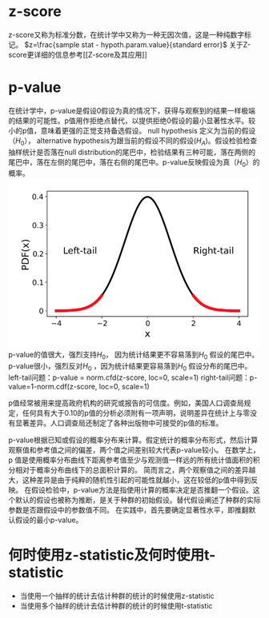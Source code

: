 # z-score
z-score又称为标准分数，在统计学中又称为一种无因次值，这是一种纯数字标记。
$z=\frac{sample stat - hypoth.param.value}{standard error}$
关于Z-score更详细的信息参考[[Z-score及其应用]]
# p-value
在统计学中，p-value是假设0假设为真的情况下，获得与观察到的结果一样极端的结果的可能性。p值用作拒绝点替代，以提供拒绝0假设的最小显著性水平。较小的p值，意味着更强的正觉支持备选假设。
null hypothesis 定义为当前的假设（$H_0$）， alternative hypothesis为跟当前的假设不同的假设($H_A$)。假设检验检查抽样统计是否落在null distribution的尾巴中，检验结果有三种可能，落在两侧的尾巴中，落在左侧的尾巴中，落在右侧的尾巴中。p-value反映假设为真（$H_0$）的概率。
![](../figs/test_tail.PNG)
p-value的值很大，强烈支持$H_0$， 因为统计结果更不容易落到$H_0$ 假设的尾巴中。p-value很小，强烈反对$H_0$ ，因为统计结果更容易落到$H_0$ 假设分布的尾巴中。
left-tail问题：p-value = norm.cfd(z-score, loc=0, scale=1)
right-tail问题：p-value=1-norm.cdf(z-score, loc=0, scale=1)

p值经常被用来提高政府机构的研究或报告的可信度。例如，美国人口调查局规定，任何具有大于0.10的p值的分析必须附有一项声明，说明差异在统计上与零没有显著差异。人口调查局还制定了各种出版物中可接受的p值的标准。

p-value根据已知或假设的概率分布来计算。假定统计的概率分布形式，然后计算观察值和参考值之间的偏差，两个值之间差别较大代表p-value较小。
在数学上，p 值是使用概率分布曲线下距离参考值至少与观测值一样远的所有统计值面积的积分相对于概率分布曲线下的总面积计算的。
简而言之，两个观察值之间的差异越大，这种差异是由于纯粹的随机性引起的可能性就越小，这在较低的p值中得到反映。
在假设检验中，p-value方法是指使用计算的概率决定是否推翻一个假设。这个默认的假设也被称为推断，是关于种群的初始假设。替代假设阐述了种群的实际参数是否跟假设中的参数值不同。
在实践中，首先要确定显著性水平，即推翻默认假设的最小p-value。

# 何时使用z-statistic及何时使用t-statistic
- 当使用一个抽样的统计去估计种群的统计的时候使用z-statistic
- 当使用多个抽样的统计去估计种群的统计的时候使用t-statistic
